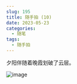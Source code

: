 ```yaml
---
slug: 195
title: 随手拍 (10)
date: 2023-05-23
categories: 
  - 随笔
tags: 
  - 随手拍
---
```


夕阳伴随着晚霞划破了云层。

![image](https://img.zburu.com/i/2023/05/23/646ca5ba36e66.webp)
